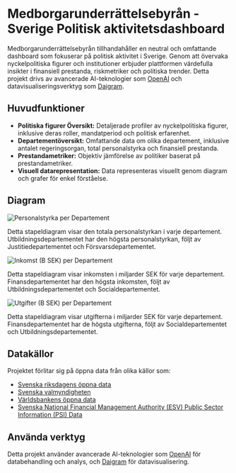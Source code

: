 # Medborgarunderrättelsebyrån - Sverige Politisk aktivitetsdashboard

Medborgarunderrättelsebyrån tillhandahåller en neutral och omfattande dashboard som fokuserar på politisk aktivitet i Sverige. Genom att övervaka nyckelpolitiska figurer och institutioner erbjuder plattformen värdefulla insikter i finansiell prestanda, riskmetriker och politiska trender. Detta projekt drivs av avancerade AI-teknologier som [OpenAI](https://www.openai.com/) och datavisualiseringsverktyg som [Daigram](https://daigr.am/).

## Huvudfunktioner

- **Politiska figurer Översikt:** Detaljerade profiler av nyckelpolitiska figurer, inklusive deras roller, mandatperiod och politisk erfarenhet.
- **Departementöversikt:** Omfattande data om olika departement, inklusive antalet regeringsorgan, total personalstyrka och finansiell prestanda.
- **Prestandametriker:** Objektiv jämförelse av politiker baserat på prestandametriker.
- **Visuell datarepresentation:** Data representeras visuellt genom diagram och grafer för enkel förståelse.

## Diagram

![Personalstyrka per Departement](https://daigr.am/ebd2858a.svg)

Detta stapeldiagram visar den totala personalstyrkan i varje departement. Utbildningsdepartementet har den högsta personalstyrkan, följt av Justitiedepartementet och Försvarsdepartementet.

![Inkomst (B SEK) per Departement](https://daigr.am/8a447147.svg)

Detta stapeldiagram visar inkomsten i miljarder SEK för varje departement. Finansdepartementet har den högsta inkomsten, följt av Utbildningsdepartementet och Socialdepartementet.

![Utgifter (B SEK) per Departement](https://daigr.am/abd10ad7.svg)

Detta stapeldiagram visar utgifterna i miljarder SEK för varje departement. Finansdepartementet har de högsta utgifterna, följt av Socialdepartementet och Utbildningsdepartementet.

## Datakällor

Projektet förlitar sig på öppna data från olika källor som:

- [Svenska riksdagens öppna data](https://data.riksdagen.se/)
- [Svenska valmyndigheten](https://www.val.se/)
- [Världsbankens öppna data](https://data.worldbank.org/)
- [Svenska National Financial Management Authority (ESV) Public Sector Information (PSI) Data](https://www.esv.se/psidata)

## Använda verktyg

Detta projekt använder avancerade AI-teknologier som [OpenAI](https://www.openai.com/) för databehandling och analys, och [Daigram](https://daigr.am/) för datavisualisering.
